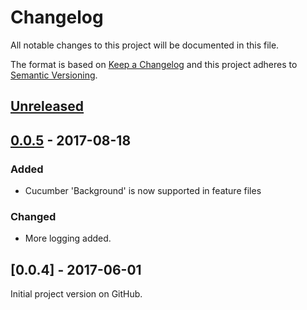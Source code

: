 # Changelog
All notable changes to this project will be documented in this file.

The format is based on [Keep a Changelog](http://keepachangelog.com/en/1.0.0/)
and this project adheres to [Semantic Versioning](http://semver.org/spec/v2.0.0.html).

## [Unreleased]

## [0.0.5] - 2017-08-18
### Added
- Cucumber 'Background' is now supported in feature files

### Changed
- More logging added.

## [0.0.4] - 2017-06-01

Initial project version on GitHub.

[Unreleased]: https://github.com/cucumber/cucumber/compare/v.0.0.5...HEAD
[0.0.5]: https://github.com/cucumber/cucumber/compare/v0.0.4...v0.0.5